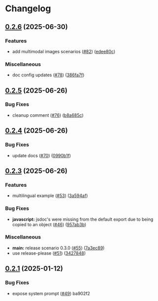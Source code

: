 # Changelog

## [0.2.6](https://github.com/langwatch/scenario/compare/javascript/v0.2.5...javascript/v0.2.6) (2025-06-30)


### Features

* add multimodal images scenarios ([#82](https://github.com/langwatch/scenario/issues/82)) ([edee80c](https://github.com/langwatch/scenario/commit/edee80c339eb7be1641f60237cf6c02ea45c3b82))


### Miscellaneous

* doc config updates ([#78](https://github.com/langwatch/scenario/issues/78)) ([386fa7f](https://github.com/langwatch/scenario/commit/386fa7f52a85cf24feda0d5c90cde51030b03c3f))

## [0.2.5](https://github.com/langwatch/scenario/compare/javascript/v0.2.4...javascript/v0.2.5) (2025-06-26)


### Bug Fixes

* cleanup comment ([#76](https://github.com/langwatch/scenario/issues/76)) ([b8a685c](https://github.com/langwatch/scenario/commit/b8a685cc16b93a9fa2f6d753de54ab5444a051a9))

## [0.2.4](https://github.com/langwatch/scenario/compare/javascript/v0.2.3...javascript/v0.2.4) (2025-06-26)


### Bug Fixes

* update docs ([#70](https://github.com/langwatch/scenario/issues/70)) ([0990b1f](https://github.com/langwatch/scenario/commit/0990b1fcfc652171dd0b9b7bc25a4d61c7fc8121))

## [0.2.3](https://github.com/langwatch/scenario/compare/javascript/v0.2.2...javascript/v0.2.3) (2025-06-26)


### Features

* multilingual example ([#53](https://github.com/langwatch/scenario/issues/53)) ([3a594af](https://github.com/langwatch/scenario/commit/3a594afc47b630ff035d3fc1ed4a179f502f6a78))


### Bug Fixes

* **javascript:** jsdoc's were missing from the default export due to being copied to an object ([#46](https://github.com/langwatch/scenario/issues/46)) ([957ab3b](https://github.com/langwatch/scenario/commit/957ab3b0d2a0e49cc34c64f5b6616078f7ca643e))


### Miscellaneous

* **main:** release scenario 0.3.0 ([#55](https://github.com/langwatch/scenario/issues/55)) ([7a3ec89](https://github.com/langwatch/scenario/commit/7a3ec8940079cb55f2535063e6a6b1471f0a2989))
* use release-please ([#51](https://github.com/langwatch/scenario/issues/51)) ([3427848](https://github.com/langwatch/scenario/commit/342784875bd3ffa8fbf39b8ecca3a14ec8fb8661))

## [0.2.1](https://github.com/langwatch/scenario/compare/javascript/v0.2.0...javascript/v0.2.1) (2025-01-12)

### Bug Fixes

- expose system prompt ([#49](https://github.com/langwatch/scenario/issues/49)) ba902f2
